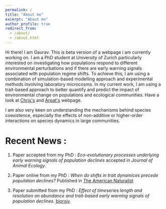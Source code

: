 ```yaml
---
permalink: /
title: "About me"
excerpt: "About me"
author_profile: true
redirect_from: 
  - /about/
  - /about.html
---
```

  Hi there! I am Gaurav. This is beta version of a webpage i am currently working on. I am  a PhD student at University of Zurich particularly interested on investigating how populations respond to different environmental perturbations and
   if there are  early warning signals associated with population regime shifts. 
   To achieve this, I am using a combination of simulation-based modelling approach and 
   experimental methods involving laboratory microcosms. In my current work, 
   I am using a trait-based approach to better quantify and  predict the impact 
   of environmental change on populations and ecological communities. 
   Have a look at [Chris's](http://www.chrisclementsresearch.co.uk/) and [Arpat's](http://www.popecol.org/) webpage. 
   
   I am also very keen on understanding the mechanisms behind species coexistence, especially the effects of non-additive or higher-order interactions on species dynamics in large communities. 


Recent News :
======

1. Paper accepted from my PhD : *Eco-evolutionary processes underlying early warning signals of population declines* accepted in *Journal of Animal Ecology*. 

2. Paper online from my PhD : *When do shifts in trait dynamices precede population declines?* Published in [The American Naturalist](https://www.journals.uchicago.edu/doi/10.1086/702849)  

3. Paper submitted from my PhD : *Effect of timeseries length and resolution on abundance and trait-based early warning signals of population declines.* [biorxiv](https://www.biorxiv.org/content/10.1101/568600v1.abstract). 
